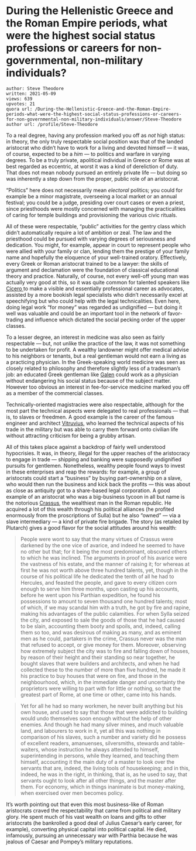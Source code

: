 # During the Hellenistic Greece and the Roman Empire periods, what were the highest social status professions or careers for non-governmental, non-military individuals?

	author: Steve Theodore
	written: 2021-05-09
	views: 639
	upvotes: 21
	quora url: /During-the-Hellenistic-Greece-and-the-Roman-Empire-periods-what-were-the-highest-social-status-professions-or-careers-for-non-governmental-non-military-individuals/answer/Steve-Theodore
	author url: /profile/Steve-Theodore


To a real degree, having any profession marked you off as _not_  high status: in theory, the only truly respectable social position was that of the landed aristocrat who didn’t have to work for a living and devoted himself — it was, of course, expected to be a _him —_  to politics and warfare in varying degrees. To be a truly private, apolitical individual in Greece or Rome was at best regarded as eccentric, at worst it was a kind of dereliction of duty. That does not mean nobody pursued an entirely private life — but doing so was inherently a step down from the proper, public role of an aristocrat.

“Politics” here does not necessarily mean _electoral_ politics; you could for example be a minor magistrate, overseeing a local market or an annual festival; you could be a judge, presiding over court cases or even a priest, since priesthoods were mostly concerned with managing the practicalities of caring for temple buildings and provisioning the various civic rituals.

All of these were respectable, “public” activities for the gentry class which didn’t automatically require a lot of ambition or zeal. The law and the priesthood could be pursued with varying degrees of seriousness and dedication. You might, for example, appear in court to represent people who were allied with your family or clan, lending them the prestige of your family name and hopefully the eloquence of your well-trained oratory. Effectively, every Greek or Roman aristocrat trained to be a lawyer: the skills of argument and declamation were the foundation of classical educational theory and practice. Naturally, of course, not every well-off young man was actually very good at this, so it was quite common for talented speakers like [Cicero ](https://en.wikipedia.org/wiki/Cicero)to make a visible and essentially professional career as advocates, assisted by a more bookish legal specialists who didn’t necessarily excel at speechifying but who could help with the legal technicalities. Even here, doing legal work “for money” was regarded as undignified — but doing it well was valuable and could be an important tool in the network of favor-trading and influence which dictated the social pecking order of the upper classes.

To a lesser degree, an interest in medicine was also seen as fairly respectable — but, not unlike the practice of the law, it was not something to be undertaken for profit. A wealthy landowner might offer medical advise to his neighbors or tenants, but a real gentleman would not earn a living as a practicing physician. In the Greek-speaking world medicine was seen as closely related to philosophy and therefore slightly less of a tradesman’s job: an educated Greek gentleman like [Galen](https://en.wikipedia.org/wiki/Galen) could work as a physician without endangering his social status because of the subject matter. However too obvious an interest in fee-for-service medicine marked you off as a member of the commercial classes.

Technically-oriented magistracies were also respectable, although for the most part the technical aspects were delegated to real professionals — that is, to slaves or freedmen. A good example is the career of the famous engineer and architect [Vitruvius](https://en.wikipedia.org/wiki/Vitruvius#Life_and_career), who learned the technical aspects of his trade in the military but was able to carry them forward onto civilian life without attracting criticism for being a grubby artisan.

All of this takes place against a backdrop of fairly well understood hypocrisies. It was, in theory, illegal for the upper reaches of the aristocracy to engage in trade — shipping and banking were supposedly undignified pursuits for gentlemen. Nonetheless, wealthy people found ways to invest in these enterprises and reap the rewards: for example, a group of aristocrats could start a “business” by buying part-ownership on a slave, who would then run the business and kick back the profits — this was about as close as antiquity got to a share-based legal corporation. A good example of an aristocrat who was a big-business tycoon in all but name is the notorious [Crassus](https://en.wikipedia.org/wiki/Marcus_Licinius_Crassus), the wealthiest man in the Roman republic. He acquired a lot of this wealth through his political alliances (he profited enormously from the proscriptions of Sulla) but he also “owned” — via a slave intermediary — a kind of private fire brigade. The story (as retailed by Plutarch) gives a good flavor for the social attitudes around his wealth:

> People were wont to say that the many virtues of Crassus were darkened by the one vice of avarice, and indeed he seemed to have no other but that; for it being the most predominant, obscured others to which he was inclined. The arguments in proof of his avarice were the vastness of his estate, and the manner of raising it; for whereas at first he was not worth above three hundred talents, yet, though in the course of his political life he dedicated the tenth of all he had to Hercules, and feasted the people, and gave to every citizen corn enough to serve him three months, upon casting up his accounts, before he went upon his Parthian expedition, he found his possessions to amount to seven thousand one hundred talents; most of which, if we may scandal him with a truth, he got by fire and rapine, making his advantages of the public calamities. For when Sylla seized the city, and exposed to sale the goods of those that he had caused to be slain, accounting them booty and spoils, and, indeed, calling them so too, and was desirous of making as many, and as eminent men as he could, partakers in the crime, Crassus never was the man that refused to accept, or give money for them. Moreover, observing how extremely subject the city was to fire and falling down of houses, by reason of their height and their standing so near together, he bought slaves that were builders and architects, and when he had collected these to the number of more than five hundred, he made it his practice to buy houses that were on fire, and those in the neighbourhood, which, in the immediate danger and uncertainty the proprietors were willing to part with for little or nothing, so that the greatest part of Rome, at one time or other, came into his hands.

> Yet for all he had so many workmen, he never built anything but his own house, and used to say that those that were addicted to building would undo themselves soon enough without the help of other enemies. And though he had many silver mines, and much valuable land, and labourers to work in it, yet all this was nothing in comparison of his slaves, such a number and variety did he possess of excellent readers, amanuenses, silversmiths, stewards and table-waiters, whose instruction he always attended to himself, superintending in persons, while they learned, and teaching them himself, accounting it the main duty of a master to look over the servants that are, indeed, the living tools of housekeeping; and in this, indeed, he was in the right, in thinking, that is, as he used to say, that servants ought to look after all other things, and the master after them. For economy, which in things inanimate is but money-making, when exercised over men becomes policy.

It’s worth pointing out that even this most business-like of Roman aristocrats craved the respectability that came from political and military glory. He spent much of his vast wealth on loans and gifts to other aristocrats (he bankrolled a good deal of Julius Caesar’s early career, for example), converting physical capital into political capital. He died, infamously, pursuing an unnecessary war with Parthia because he was jealous of Caesar and Pompey’s military reputations.

